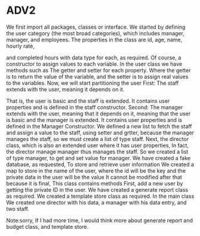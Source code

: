 # ADV2
We first import all packages, classes or interface. We started by defining the user category (the most broad categories),
which includes manager, manager, and employees. The properties in the class are id, age, name, hourly rate,

and completed hours with data type for each, as required. Of course, a constructor to assign values ​​to each variable.
In the user class we have methods such as The getter and setter for each property. Where the getter is to return the value of the variable,
and the setter is to assign real values ​​to the variables. 
Now, we will start partitioning the user First: The staff extends with the user, meaning it depends on it.

That is, the user is basic and the staff is extended. It contains user properties and is defined in the staff constructor.
Second: The manager extends with the user, meaning that it depends on it, meaning that the user is basic and the manager is extended. 
It contains user properties and is defined in the Manager Constructor. 
We defined a new list to fetch the staff and assign a value to the staff, using setter and grtter, because the manager manages the staff, so we must create a list of type staff.
Next, the director class, which is also an extended user where it has user properties, In fact, the director manage manager thus manages the staff. 
So we created a list of type manager, to get and set value for manager. We have created a fake database, as requested, 
To store and retrieve user information We created a map to store in the name of the user, where the id will be the key and the private data in the user will be the value
It cannot be modified after that because it is final, This class contains methods
First, add a new user by getting the private ID in the user.
We have created a generate report class as required. 
We created a template store class as required. 
In the main class We created one director with his data, a manager with his data entry, and two staff.

Note:sorry, If I had more time, I would think more about generate report and budget class, and template store.
